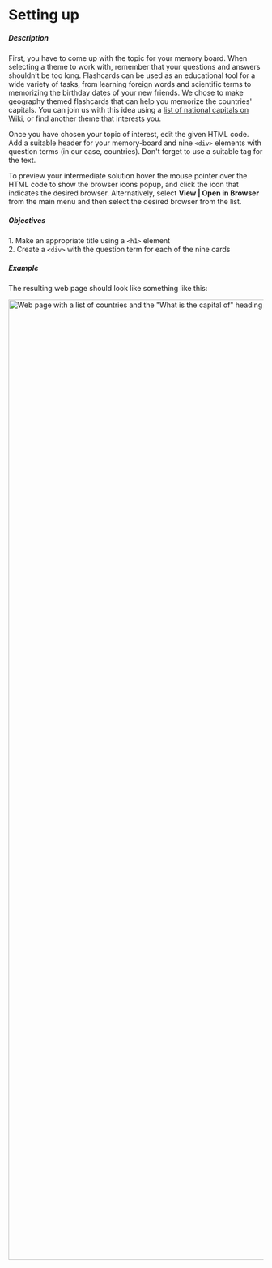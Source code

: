 # Setting up
<div class="step-text">
<h5 id="description">Description</h5>
<p>First, you have to come up with the topic for your memory board. When selecting a theme to work with, remember that your questions and answers shouldn’t be too long. Flashcards can be used as an educational tool for a wide variety of tasks, from learning foreign words and scientific terms to memorizing the birthday dates of your new friends. We chose to make geography themed flashcards that can help you memorize the countries' capitals. You can join us with this idea using a <a href="https://en.wikipedia.org/wiki/List_of_national_capitals" rel="noopener noreferrer nofollow" target="_blank">list of national capitals on Wiki</a>, or find another theme that interests you. </p>
<p>Once you have chosen your topic of interest, edit the given HTML code. Add a suitable header for your memory-board and nine <code class="java">&lt;div&gt;</code> elements with question terms (in our case, countries). Don't forget to use a suitable tag for the text.</p>
<p>To preview your intermediate solution hover the mouse pointer over the HTML code to show the browser icons popup, and click the icon that indicates the desired browser. Alternatively, select <strong>View | Open in Browser </strong>from the main menu and then select the desired browser from the list. </p>
<h5 id="objectives">Objectives</h5>
<p>1. Make an appropriate title using a <code class="java">&lt;h1&gt;</code> element<br/>
2. Create a <code class="java">&lt;div&gt;</code> with the question term for each of the nine cards</p>
<h5 id="example">Example</h5>
<p>The resulting web page should look like something like this:</p>
<p><img alt='Web page with a list of countries and the "What is the capital of" heading' src="https://ucarecdn.com/96deadba-f61a-4d6d-b3a5-b48a3bb376cc/" width="1895"/></p>
</div>
